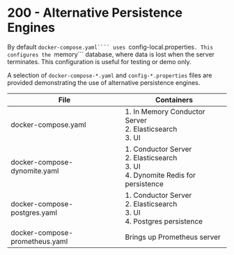 # 200 - Alternative Persistence Engines

By default ```docker-compose.yaml```` uses ```config-local.properties```. This configures the ```memory``` database, where data is lost when the server terminates. This configuration is useful for testing or demo only.

A selection of ```docker-compose-*.yaml``` and ```config-*.properties``` files are provided demonstrating the use of alternative persistence engines.

| File | Containers |
| --- | --- |
| docker-compose.yaml | 1. In Memory Conductor Server<br/>2. Elasticsearch<br/>3. UI |
| docker-compose-dynomite.yaml | 1. Conductor Server<br/>2. Elasticsearch<br/>3. UI<br/>4. Dynomite Redis for persistence |
| docker-compose-postgres.yaml | 1. Conductor Server<br/>2. Elasticsearch<br/>3. UI<br/>4. Postgres persistence |
| docker-compose-prometheus.yaml | Brings up Prometheus server |
